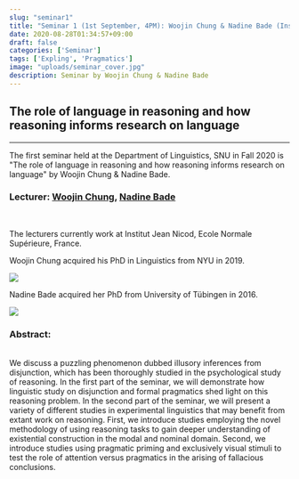```yaml
---
slug: "seminar1"
title: "Seminar 1 (1st September, 4PM): Woojin Chung & Nadine Bade (Institut Jean Nicod)"
date: 2020-08-28T01:34:57+09:00
draft: false
categories: ['Seminar']
tags: ['Expling', 'Pragmatics']
image: "uploads/seminar_cover.jpg"
description: Seminar by Woojin Chung & Nadine Bade
---
```


## The role of language in reasoning and how reasoning informs research on language
***

The first seminar held at the Department of Linguistics, SNU in Fall 2020 is "The role of language in reasoning and how reasoning informs research on language" by Woojin Chung & Nadine Bade. 

### Lecturer: <a class=intro-link href=https://sites.google.com/a/nyu.edu/woojin-chung>Woojin Chung</a>, <a class=intro-link href=http://www.nadinebade.de/>Nadine Bade</a>
<br/>

The lecturers currently work at Institut Jean Nicod, Ecole Normale Supérieure, France. 

Woojin Chung acquired his PhD in Linguistics from NYU in 2019.

![ ](/profiles/Woojin_Chung_image.jpg#floatleft)

Nadine Bade acquired her PhD from University of Tübingen in 2016.

![ ](/profiles/Nadine_Bade_image.jpg#floatleft)

### Abstract: 
<br/>
We discuss a puzzling phenomenon dubbed illusory inferences from disjunction, which has been thoroughly studied in the psychological study of reasoning. In the first part of the seminar, we will demonstrate how linguistic study on disjunction and formal pragmatics shed light on this reasoning problem. In the second part of the seminar, we will present a variety of different studies in experimental linguistics that may benefit from extant work on reasoning. First, we introduce studies employing the novel methodology of using reasoning tasks to gain deeper understanding of existential construction in the modal and nominal domain. Second, we introduce studies using pragmatic priming and exclusively visual stimuli to test the role of attention versus pragmatics in the arising of fallacious conclusions.
<br/><br/>